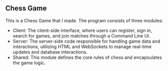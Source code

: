 ## Chess Game
This is a Chess Game that I made. The program consists of three modules:
* Client: The client-side interface, where users can register, sign in, search for games, and join matches through a Command Line UI.
* Server: The server-side code responsible for handling game data and interactions, utilizing HTML and WebSockets to manage real-time updates and database interactions.
* Shared: This module defines the core rules of chess and encapsulates the game logic.
